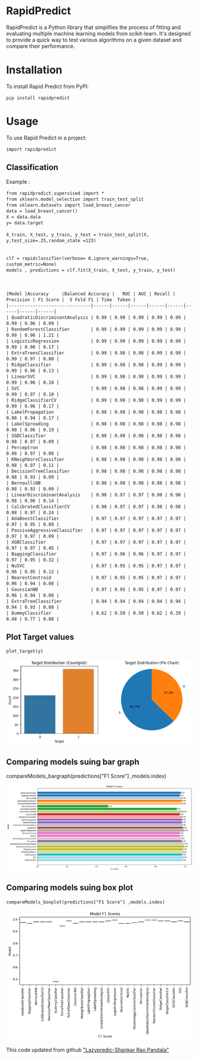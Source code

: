 # RapidPredict
RapidPredict is a Python library that simplifies the process of fitting and evaluating multiple machine learning models from scikit-learn. It's designed to provide a quick way to test various algorithms on a given dataset and compare their performance. 


# Installation

To install Rapid Predict from PyPI:

    pip install rapidpredict

# Usage

To use Rapid Predict in a project:

    import rapidpredict



## Classification

Example :

    from rapidpredict.supervised import *
    from sklearn.model_selection import train_test_split
    from sklearn.datasets import load_breast_cancer
    data = load_breast_cancer()
    X = data.data
    y= data.target

    X_train, X_test, y_train, y_test = train_test_split(X, y,test_size=.25,random_state =123)


    clf = rapidclassifier(verbose= 0,ignore_warnings=True, custom_metric=None)
    models , predictions = clf.fit(X_train, X_test, y_train, y_test)



    |Model |Accuracy	 |Balanced Accuracy |	ROC | AUC |	Recall |	Precision | F1 Score |	5 Fold F1 |	Time  Taken |
    |-------------------------------|------|------|------|------|------|------|------|------|
    | QuadraticDiscriminantAnalysis | 0.99 | 0.99 | 0.99 | 0.99 | 0.99 | 0.99 | 0.96 | 0.09 |
    | RandomForestClassifier        | 0.99 | 0.99 | 0.99 | 0.99 | 0.99 | 0.99 | 0.96 | 1.21 |
    | LogisticRegression            | 0.99 | 0.99 | 0.99 | 0.99 | 0.99 | 0.99 | 0.98 | 0.17 |
    | ExtraTreesClassifier          | 0.99 | 0.98 | 0.98 | 0.99 | 0.99 | 0.99 | 0.97 | 0.80 |
    | RidgeClassifier               | 0.99 | 0.98 | 0.98 | 0.99 | 0.99 | 0.99 | 0.96 | 0.13 |
    | LinearSVC                     | 0.99 | 0.98 | 0.98 | 0.99 | 0.99 | 0.99 | 0.96 | 0.10 |
    | SVC                           | 0.99 | 0.98 | 0.98 | 0.99 | 0.99 | 0.99 | 0.97 | 0.10 |
    | RidgeClassifierCV             | 0.99 | 0.98 | 0.98 | 0.99 | 0.99 | 0.99 | 0.96 | 0.17 |
    | LabelPropagation              | 0.98 | 0.98 | 0.98 | 0.98 | 0.98 | 0.98 | 0.94 | 0.17 |
    | LabelSpreading                | 0.98 | 0.98 | 0.98 | 0.98 | 0.98 | 0.98 | 0.96 | 0.19 |
    | SGDClassifier                 | 0.98 | 0.98 | 0.98 | 0.98 | 0.98 | 0.98 | 0.97 | 0.09 |
    | Perceptron                    | 0.98 | 0.98 | 0.98 | 0.98 | 0.98 | 0.98 | 0.97 | 0.08 |
    | KNeighborsClassifier          | 0.98 | 0.98 | 0.98 | 0.98 | 0.98 | 0.98 | 0.97 | 0.11 |
    | DecisionTreeClassifier        | 0.98 | 0.98 | 0.98 | 0.98 | 0.98 | 0.98 | 0.93 | 0.09 |
    | BernoulliNB                   | 0.98 | 0.98 | 0.98 | 0.98 | 0.98 | 0.98 | 0.93 | 0.09 |
    | LinearDiscriminantAnalysis    | 0.98 | 0.97 | 0.97 | 0.98 | 0.98 | 0.98 | 0.96 | 0.14 |
    | CalibratedClassifierCV        | 0.98 | 0.97 | 0.97 | 0.98 | 0.98 | 0.98 | 0.97 | 0.24 |
    | AdaBoostClassifier            | 0.97 | 0.97 | 0.97 | 0.97 | 0.97 | 0.97 | 0.95 | 0.89 |
    | PassiveAggressiveClassifier   | 0.97 | 0.97 | 0.97 | 0.97 | 0.97 | 0.97 | 0.97 | 0.09 |
    | XGBClassifier                 | 0.97 | 0.97 | 0.97 | 0.97 | 0.97 | 0.97 | 0.97 | 0.45 |
    | BaggingClassifier             | 0.97 | 0.96 | 0.96 | 0.97 | 0.97 | 0.97 | 0.95 | 0.32 |
    | NuSVC                         | 0.97 | 0.95 | 0.95 | 0.97 | 0.97 | 0.96 | 0.95 | 0.12 |
    | NearestCentroid               | 0.97 | 0.95 | 0.95 | 0.97 | 0.97 | 0.96 | 0.94 | 0.08 |
    | GaussianNB                    | 0.97 | 0.95 | 0.95 | 0.97 | 0.97 | 0.96 | 0.94 | 0.08 |
    | ExtraTreeClassifier           | 0.94 | 0.94 | 0.94 | 0.94 | 0.94 | 0.94 | 0.93 | 0.08 |
    | DummyClassifier               | 0.62 | 0.50 | 0.50 | 0.62 | 0.39 | 0.48 | 0.77 | 0.08 |



## Plot Target values

    plot_target(y)

![plot target](./image/plot_target.png)



## Comparing models suing bar graph
 
  compareModels_bargraph(predictions["F1 Score"] ,models.index)
 

![](./image/compareModels_bargraph.png)  


## Comparing models suing box plot
 
    compareModels_boxplot(predictions["F1 Score"] ,models.index)


![](./image/compareModels_boxplot.png)


    



This code updated from github  ["Lazypredic-Shankar Rao Pandala"](https://github.com/shankarpandala/lazypredict) 
